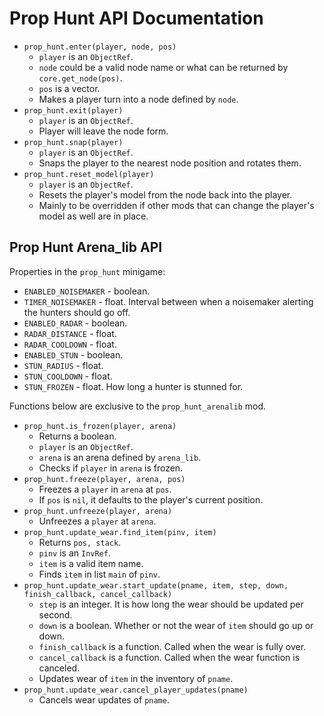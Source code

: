 # Prop Hunt API Documentation

- `prop_hunt.enter(player, node, pos)`
  - `player` is an `ObjectRef`.
  - `node` could be a valid node name or what can be returned by `core.get_node(pos)`.
  - `pos` is a vector.
  - Makes a player turn into a node defined by `node`.
- `prop_hunt.exit(player)`
  - `player` is an `ObjectRef`.
  - Player will leave the node form.
- `prop_hunt.snap(player)`
  - `player` is an `ObjectRef`.
  - Snaps the player to the nearest node position and rotates them.
- `prop_hunt.reset_model(player)`
  - `player` is an `ObjectRef`.
  - Resets the player's model from the node back into the player.
  - Mainly to be overridden if other mods that can change the player's model as well are in place.

## Prop Hunt Arena_lib API

Properties in the `prop_hunt` minigame:

- `ENABLED_NOISEMAKER` - boolean.
- `TIMER_NOISEMAKER` - float. Interval between when a noisemaker alerting the hunters should go off.
- `ENABLED_RADAR` - boolean.
- `RADAR_DISTANCE` - float.
- `RADAR_COOLDOWN` - float.
- `ENABLED_STUN` - boolean.
- `STUN_RADIUS` - float.
- `STUN_COOLDOWN` - float.
- `STUN_FROZEN` - float. How long a hunter is stunned for.

Functions below are exclusive to the `prop_hunt_arenalib` mod.

- `prop_hunt.is_frozen(player, arena)`
  - Returns a boolean.
  - `player` is an `ObjectRef`.
  - `arena` is an arena defined by `arena_lib`.
  - Checks if `player` in `arena` is frozen.
- `prop_hunt.freeze(player, arena, pos)`
  - Freezes a `player` in `arena` at `pos`.
  - If `pos` is `nil`, it defaults to the player's current position.
- `prop_hunt.unfreeze(player, arena)`
  - Unfreezes a `player` at `arena`.
- `prop_hunt.update_wear.find_item(pinv, item)`
  - Returns `pos, stack`.
  - `pinv` is an `InvRef`.
  - `item` is a valid item name.
  - Finds `item` in list `main` of `pinv`.
- `prop_hunt.update_wear.start_update(pname, item, step, down, finish_callback, cancel_callback)`
  - `step` is an integer. It is how long the wear should be updated per second.
  - `down` is a boolean. Whether or not the wear of `item` should go up or down.
  - `finish_callback` is a function. Called when the wear is fully over.
  - `cancel_callback` is a function. Called when the wear function is canceled.
  - Updates wear of `item` in the inventory of `pname`.
- `prop_hunt.update_wear.cancel_player_updates(pname)`
  - Cancels wear updates of `pname`.
